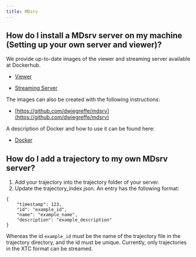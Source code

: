 ```yaml
---
title: MDsrv
---
```


<a name="install"></a>
## How do I install a MDsrv server on my machine (Setting up your own server and viewer)?
We provide up-to-date images of the viewer and streaming server available at Dockerhub. 

- [Viewer](https://hub.docker.com/r/dwiegreffe/mdsrv-viewer)

- [Streaming Server](https://hub.docker.com/r/dwiegreffe/mdsrv-remote)

The images can also be created with the following instructions: 

- [https://github.com/dwiegreffe/mdsrv](https://github.com/dwiegreffe/mdsrv)

A description of Docker and how to use it can be found here: 

- [Docker](https://docs.docker.com/get-started/)

<a name="import-tr-md"></a>
## How do I add a trajectory to my own MDsrv server?

1. Add your trajectory into the trajectory folder of your server.
2. Update the trajectory_index.json. 
An entry has the following format:
```
{
    "timestamp": 123,
    "id": "example_id",
    "name": "example_name",
    "description": "example_description"
}
```

Whereas the id ```example_id``` must be the name of the trajectory file in the trajectory directory, and the id must be unique.
Currently, only trajectories in the XTC format can be streamed.